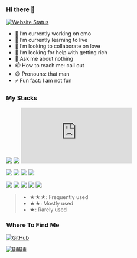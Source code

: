 ### Hi there 👋

[![Website Status](https://img.shields.io/website?label=https://evansblog.vercel.app/&down_color=lightgrey&down_message=offline&up_color=green&up_message=online&url=https%3A%2F%2Fevansblog.vercel.app)](https://evansblog.vercel.app)

- 🔭 I’m currently working on emo
- 🌱 I’m currently learning to live
- 👯 I’m looking to collaborate on love
- 🤔 I’m looking for help with getting rich
- 💬 Ask me about nothing
- 📫 How to reach me: call out
- 😄 Pronouns: that man
- ⚡ Fun fact: I am not fun

### My Stacks

![](https://img.shields.io/badge/JavaScript-★★★-F7DF1E?logo=JavaScript)
![](https://img.shields.io/badge/TypeScript-★★★-3178C6?logo=TypeScript)
![](https://img.shields.io/badge/NodeJS-★★★-339933?logo=Node.js)

![](https://img.shields.io/badge/Golang-★★-47848F?logo=Go)
![](https://img.shields.io/badge/Vue-★★-1572B6?logo=vuedotjs)
![](https://img.shields.io/badge/CSS-★-61DAFB?logo=CSS)
![](https://img.shields.io/badge/React-★-61DAFB?logo=React)


![](https://img.shields.io/badge/Linux-★★-FCC624?logo=Linux)
![](https://img.shields.io/badge/Git-★★-F05032?logo=Git)
![](https://img.shields.io/badge/Docker-★★-2496ED?logo=Docker)
![](https://img.shields.io/badge/MongoDB-★★-47A248?logo=MongoDB)
![](https://img.shields.io/badge/GCP-★★-F05138?logo=googlecloud)

> - ★★★: Frequently used
> - ★★: Mostly used
> - ★: Rarely used

### Where To Find Me

[![GitHub](https://img.shields.io/badge/GitHub-noraincode-181717?logo=GitHub&style=for-the-badge)](https://github.com/noraincode)

[![BiliBili](https://img.shields.io/badge/BiliBili-弦默、-00A1D6?logo=Bilibili&style=for-the-badge)](https://space.bilibili.com/208903990)
